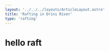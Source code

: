```yaml
---
layout: '../../../layouts/ArticleLayout.astro'
title: 'Rafting in Drini River'
type: 'rafting'
---
```


# hello raft
